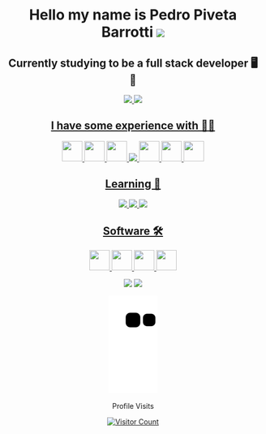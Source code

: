 <div align="center">
  
# Hello my name is Pedro Piveta Barrotti <img src="https://raw.githubusercontent.com/kaueMarques/kaueMarques/master/hi.gif" width="40px">
## Currently studying to be a full stack developer 🖥️ 🚀

<div>
  <a href="https://github.com/PedroPiveta">
  <img height="150em" src="https://github-readme-stats.vercel.app/api?username=PedroPiveta&show_icons=true&theme=codeSTACKr&include_all_commits=true&count_private=true"/> 
  <img height="150em" src="https://github-readme-stats.vercel.app/api/top-langs/?username=PedroPiveta&layout=compact&langs_count=7&theme=codeSTACKr"/>  
</div>

## I have some experience with 👨‍💻

<img width="40" height="40" src="https://cdn.jsdelivr.net/gh/devicons/devicon/icons/html5/html5-plain-wordmark.svg" /> <img width="40" height="40" src="https://cdn.jsdelivr.net/gh/devicons/devicon/icons/css3/css3-plain-wordmark.svg" /> <img src="https://cdn.jsdelivr.net/gh/devicons/devicon/icons/javascript/javascript-original.svg" width="40" height="40" /> <img width="40" src="https://cdn.jsdelivr.net/gh/devicons/devicon/icons/tailwindcss/tailwindcss-plain.svg" /> 
<img  width="40" height="40" src="https://cdn.jsdelivr.net/gh/devicons/devicon/icons/python/python-original.svg" /> <img  width="40" height="40" src="https://cdn.jsdelivr.net/gh/devicons/devicon/icons/csharp/csharp-original.svg" /> <img width="40"   height="40" src="https://cdn.jsdelivr.net/gh/devicons/devicon/icons/arduino/arduino-original.svg" />
  
## Learning 📘

<img width="40" src="https://cdn.jsdelivr.net/gh/devicons/devicon/icons/vuejs/vuejs-original.svg" /> <img width="40" src="https://cdn.jsdelivr.net/gh/devicons/devicon/icons/typescript/typescript-plain.svg" /> <img width="40" src="https://cdn.jsdelivr.net/gh/devicons/devicon/icons/nodejs/nodejs-original.svg" /> 
          
  
## Software 🛠
<img width="40" height="40" src="https://cdn.jsdelivr.net/gh/devicons/devicon/icons/windows8/windows8-original.svg" />  <img width="40" height="40" src="https://cdn.jsdelivr.net/gh/devicons/devicon/icons/vscode/vscode-original.svg" />  <img width="40" height="40" src="https://cdn.jsdelivr.net/gh/devicons/devicon/icons/visualstudio/visualstudio-plain.svg" />  <img width="40" height="40" src="https://cdn.jsdelivr.net/gh/devicons/devicon/icons/git/git-original.svg" />
  
[<img src="https://img.shields.io/badge/twitter-%231DA1F2.svg?&style=for-the-badge&logo=twitter&logoColor=white" />](https://twitter.com/PedroPibarrotti) [<img src = "https://img.shields.io/badge/instagram-%23E4405F.svg?&style=for-the-badge&logo=instagram&logoColor=white">](https://www.instagram.com/pivetapedro/) 
<!--
**PedroPiveta/PedroPiveta** is a ✨ _special_ ✨ repository because its `README.md` (this file) appears on your GitHub profile.
-->
![Snake animation](https://github.com/PedroPiveta/PedroPiveta/blob/output/github-contribution-grid-snake.svg)

</div>  
  
<p align='center'>Profile Visits<p>
<p align='center'><a href='https://github.com/PedroPiveta'><img src='https://profile-counter.glitch.me/PedroPiveta/count.svg' alt='Visitor Count'></a></p>
